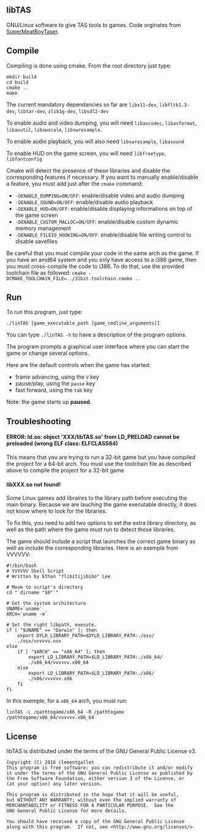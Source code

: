 ## libTAS

GNU/Linux software to give TAS tools to games. Code orginates from [SuperMeatBoyTaser](https://github.com/DeathlyDeep/SuperMeatBoyTaser).

## Compile

Compiling is done using cmake. From the root directory just type:

    mkdir build
    cd build
    cmake ..
    make

The current mandatory dependancies so far are `libx11-dev`, `libfltk1.3-dev`, `libtar-dev`, `zlib1g-dev`, `libsdl2-dev`

To enable audio and video dumping, you will need `libavcodec`, `libavformat`, `libavutil`, `libswscale`, `libswresample`.

To enable audio playback, you will also need `libswresample`, `libasound`

To enable HUD on the game screen, you will need `libfreetype`, `libfontconfig`

Cmake will detect the presence of these libraries and disable the corresponding features if necessary.
If you want to manually enable/disable a feature, you must add just after the `cmake` command:

- `-DENABLE_DUMPING=ON/OFF`: enable/disable video and audio dumping
- `-DENABLE_SOUND=ON/OFF`: enable/disable audio playback
- `-DENABLE_HUD=ON/OFF`: enable/disable displaying informations on top of the game screen
- `-DENABLE_CUSTOM_MALLOC=ON/OFF`: enable/disable custom dynamic memory management
- `-DENABLE_FILEIO_HOOKING=ON/OFF`: enable/disable file writing control to disable savefiles

Be careful that you must compile your code in the same arch as the game. If you have an amd64 system and you only have access to a i386 game, then you must cross-compile the code to i386. To do that, use the provided toolchain file as followed: `cmake -DCMAKE_TOOLCHAIN_FILE=../32bit.toolchain.cmake ..`

## Run

To run this program, just type:

    ./linTAS [game_executable_path [game_cmdline_arguments]]

You can type `./linTAS -h` to have a description of the program options.

The program prompts a graphical user interface where you can start the game or change several options.

Here are the default controls when the game has started:

- frame advancing, using the `V` key
- pause/play, using the `pause` key
- fast forward, using the `tab` key

Note: the game starts up **paused**.

## Troubleshooting

#### ERROR: ld.so: object 'XXX/libTAS.so' from LD_PRELOAD cannot be preloaded (wrong ELF class: ELFCLASS64)

This means that you are trying to run a 32-bit game but you have compiled the project for a 64-bit arch. You must use the toolchain file as described above to compile the project for a 32-bit game

#### libXXX.so not found!

Some Linux games add libraires to the library path before executing the main binary. Because we are lauching the game executable directly, it does not know where to look for the libraries.

To fix this, you need to add two options to set the extra library directory, as well as the path where the game must run to detect those libraries.

The game should include a script that launches the correct game binary as well as include the corresponding libraries. Here is an exemple from VVVVVV:

```
#!/bin/bash
# VVVVVV Shell Script
# Written by Ethan "flibitijibibo" Lee

# Move to script's directory
cd "`dirname "$0"`"

# Get the system architecture
UNAME=`uname`
ARCH=`uname -m`

# Set the right libpath, execute.
if [ "$UNAME" == "Darwin" ]; then
	export DYLD_LIBRARY_PATH=$DYLD_LIBRARY_PATH:./osx/
	./osx/vvvvvv.osx
else
	if [ "$ARCH" == "x86_64" ]; then
		export LD_LIBRARY_PATH=$LD_LIBRARY_PATH:./x86_64/
		./x86_64/vvvvvv.x86_64
	else
		export LD_LIBRARY_PATH=$LD_LIBRARY_PATH:./x86/
		./x86/vvvvvv.x86
	fi
fi
```

In this exemple, for a `x86_64` arch, you must run:

    linTAS -L /pathtogame/x86_64 -R /pathtogame /pathtogame/x86_64/vvvvvv.x86_64


## License

libTAS is distributed under the terms of the GNU General Public License v3.

    Copyright (C) 2016 clementgallet
    This program is free software: you can redistribute it and/or modify
    it under the terms of the GNU General Public License as published by
    the Free Software Foundation, either version 3 of the License, or
    (at your option) any later version.

    This program is distributed in the hope that it will be useful,
    but WITHOUT ANY WARRANTY; without even the implied warranty of
    MERCHANTABILITY or FITNESS FOR A PARTICULAR PURPOSE.  See the
    GNU General Public License for more details.

    You should have received a copy of the GNU General Public License
    along with this program.  If not, see <http://www.gnu.org/licenses/>
